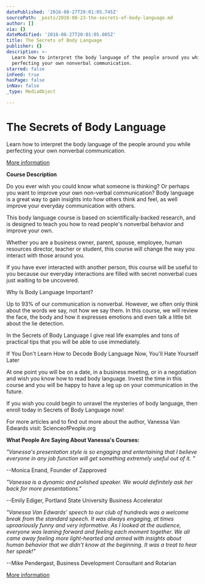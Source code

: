 ```yaml
---
datePublished: '2016-08-27T20:01:05.745Z'
sourcePath: _posts/2016-08-23-the-secrets-of-body-language.md
author: []
via: {}
dateModified: '2016-08-27T20:01:05.005Z'
title: The Secrets of Body Language
publisher: {}
description: >-
  Learn how to interpret the body language of the people around you while
  perfecting your own nonverbal communication.
starred: false
inFeed: true
hasPage: false
inNav: false
_type: MediaObject

---
```

# The Secrets of Body Language

Learn how to interpret the body language of the people around you while perfecting your own nonverbal communication.

[More information][0]

**Course Description**

Do you ever wish you could know what someone is thinking? Or perhaps you want to improve your own non-verbal communication? Body language is a great way to gain insights into how others think and feel, as well improve your everyday communication with others.

This body language course is based on scientifically-backed research, and is designed to teach you how to read people's nonverbal behavior and improve your own.

Whether you are a business owner, parent, spouse, employee, human resources director, teacher or student, this course will change the way you interact with those around you.

If you have ever interacted with another person, this course will be useful to you because our everyday interactions are filled with secret nonverbal cues just waiting to be uncovered.

Why Is Body Language Important?

Up to 93% of our communication is nonverbal. However, we often only think about the words we say, not how we say them. In this course, we will review the face, the body and how it expresses emotions and even talk a little bit about the lie detection.

In the Secrets of Body Language I give real life examples and tons of practical tips that you will be able to use immediately.

If You Don't Learn How to Decode Body Language Now, You'll Hate Yourself Later

At one point you will be on a date, in a business meeting, or in a negotiation and wish you know how to read body language. Invest the time in this course and you will be happy to have a leg up on your communication in the future.

If you wish you could begin to unravel the mysteries of body language, then enroll today in Secrets of Body Language now!

For more articles and to find out more about the author, Vanessa Van Edwards visit: ScienceofPeople.org

**What People Are Saying About Vanessa's Courses:**

_"Vanessa's presentation style is so engaging and entertaining that I believe everyone in any job function will get something extremely useful out of it. "_

--Monica Enand, Founder of Zapproved

_"Vanessa is a dynamic and polished speaker. We would definitely ask her back for more presentations."_

--Emily Ediger, Portland State University Business Accelerator

_"Vanessa Van Edwards' speech to our club of hundreds was a welcome break from the standard speech. It was always engaging, at times uproariously funny and very informative. As I looked at the audience, everyone was leaning forward and feeling each moment together. We all came away feeling more light-hearted and armed with insights about human behavior that we didn't know at the beginning. It was a treat to hear her speak!"_

--Mike Pendergast, Business Development Consultant and Rotarian

[More information][0]

[0]: http://click.linksynergy.com/link?id=LucNJCjQp0Q&offerid=323058.38266&type=2&murl=https%3A%2F%2Fwww.udemy.com%2Fthe-secrets-of-body-language-webinar%2F